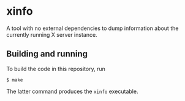 # xinfo

A tool with no external dependencies to dump information about the currently
running X server instance.

## Building and running

To build the code in this repository, run
```console
$ make
```
The latter command produces the `xinfo` executable.

